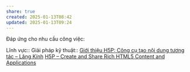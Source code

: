 ```yaml
---
share: true
created: 2025-01-13T08:42
updated: 2025-01-13T09:24
---
```

Đáp ứng cho nhu cầu công việc: 

Lĩnh vực:: 
Giải pháp kỹ thuật:: 
[Giới thiệu H5P: Công cụ tạo nội dung tương tác – Lăng Kính](https://phunghuy.wordpress.com/2020/01/06/gioi-thieu-h5p-cong-cu-tao-noi-dung-tuong-tac/)
[H5P – Create and Share Rich HTML5 Content and Applications](https://h5p.org/)